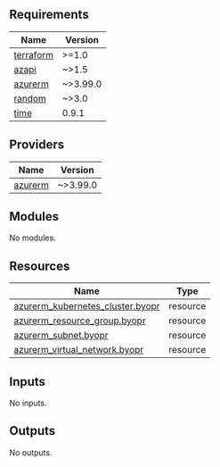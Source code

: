 ## Requirements

| Name | Version |
|------|---------|
| <a name="requirement_terraform"></a> [terraform](#requirement\_terraform) | >=1.0 |
| <a name="requirement_azapi"></a> [azapi](#requirement\_azapi) | ~>1.5 |
| <a name="requirement_azurerm"></a> [azurerm](#requirement\_azurerm) | ~>3.99.0 |
| <a name="requirement_random"></a> [random](#requirement\_random) | ~>3.0 |
| <a name="requirement_time"></a> [time](#requirement\_time) | 0.9.1 |

## Providers

| Name | Version |
|------|---------|
| <a name="provider_azurerm"></a> [azurerm](#provider\_azurerm) | ~>3.99.0 |

## Modules

No modules.

## Resources

| Name | Type |
|------|------|
| [azurerm_kubernetes_cluster.byopr](https://registry.terraform.io/providers/hashicorp/azurerm/latest/docs/resources/kubernetes_cluster) | resource |
| [azurerm_resource_group.byopr](https://registry.terraform.io/providers/hashicorp/azurerm/latest/docs/resources/resource_group) | resource |
| [azurerm_subnet.byopr](https://registry.terraform.io/providers/hashicorp/azurerm/latest/docs/resources/subnet) | resource |
| [azurerm_virtual_network.byopr](https://registry.terraform.io/providers/hashicorp/azurerm/latest/docs/resources/virtual_network) | resource |

## Inputs

No inputs.

## Outputs

No outputs.
